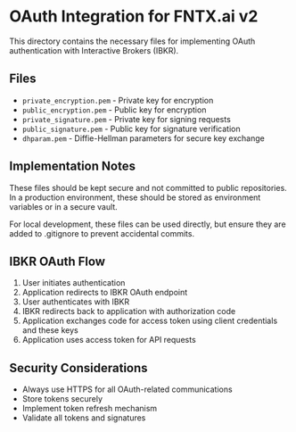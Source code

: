 # OAuth Integration for FNTX.ai v2

This directory contains the necessary files for implementing OAuth authentication with Interactive Brokers (IBKR).

## Files

- `private_encryption.pem` - Private key for encryption
- `public_encryption.pem` - Public key for encryption
- `private_signature.pem` - Private key for signing requests
- `public_signature.pem` - Public key for signature verification
- `dhparam.pem` - Diffie-Hellman parameters for secure key exchange

## Implementation Notes

These files should be kept secure and not committed to public repositories. In a production environment, these should be stored as environment variables or in a secure vault.

For local development, these files can be used directly, but ensure they are added to .gitignore to prevent accidental commits.

## IBKR OAuth Flow

1. User initiates authentication
2. Application redirects to IBKR OAuth endpoint
3. User authenticates with IBKR
4. IBKR redirects back to application with authorization code
5. Application exchanges code for access token using client credentials and these keys
6. Application uses access token for API requests

## Security Considerations

- Always use HTTPS for all OAuth-related communications
- Store tokens securely
- Implement token refresh mechanism
- Validate all tokens and signatures
